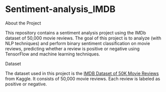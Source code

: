 # Sentiment-analysis_IMDB

About the Project

This repository contains a sentiment analysis project using the IMDb dataset of 50,000 movie reviews. The goal of this project is to analyze (with NLP techniques) and perform binary sentiment classification on movie reviews, predicting whether a review is positive or negative using TensorFlow and machine learning techniques.

Dataset

The dataset used in this project is the [IMDB Dataset of 50K Movie Reviews](https://www.kaggle.com/datasets/lakshmi25npathi/imdb-dataset-of-50k-movie-reviews) from Kaggle. It consists of 50,000 movie reviews. Each review is labeled as positive or negative.
